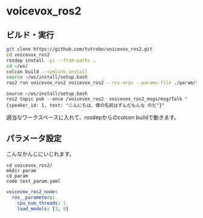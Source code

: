 # voicevox_ros2

## ビルド・実行

```bash
git clone https://github.com/tutrobo/voicevox_ros2.git
cd voicevox_ros2
rosdep install -yi --from-paths .
cd ~/ws/
colcon build --symlink-install
source ~/ws/install/setup.bash
ros2 run voicevox_ros2 voicevox_ros2 --ros-args --params-file ./param/test_param.yaml
```
```
source ~/ws/install/setup.bash
ros2 topic pub --once /voicevox_ros2  voicevox_ros2_msgs/msg/Talk "{speaker_id: 1, text: "こんにちは、僕の名前はずんだもんな のだ"}"
```
適当なワークスペースに入れて、rosdepからのcolcon buildで動きます。

## パラメータ設定

こんなかんじにいじれます。
```
cd voicevox_ros2/
mkdir param
cd param
code test_param.yaml
```
```yaml
voicevox_ros2_node:
  ros__parameters:
    cpu_num_threads: 1
    load_models: [3, 8]
```
